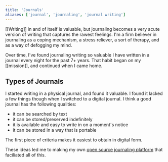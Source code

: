 ```yaml
---
title: 'Journals'
aliases: ['journal', 'journaling', 'journal writing']
---
```


[[Writing]] in and of itself is valuable, but journaling becomes a very acute version of writing that captures the rawest feelings. I'm a firm believer in journaling as a coping mechanism, a stress reliever, a sort of therapy, and as a way of defogging my mind.

Over time, I've found journaling writing so valuable I have written in a journal every night for the past 7+ years. That habit began on my [[mission]], and continued when I came home.

## Types of Journals

I started writing in a physical journal, and found it valuable. I found it lacked a few things though when I switched to a digital journal. I think a good journal has the following qualities:

- it can be searched by text
- it can be stored/preserved indefinitely
- it is available and easy to write in on a moment's notice
- it can be stored in a way that is portable

The first piece of criteria makes it easiest to obtain in digital form.

These ideas led me to making my own [open source journaling platform](https://github.com/gillkyle/sol-journal) that faciliated all of this.
